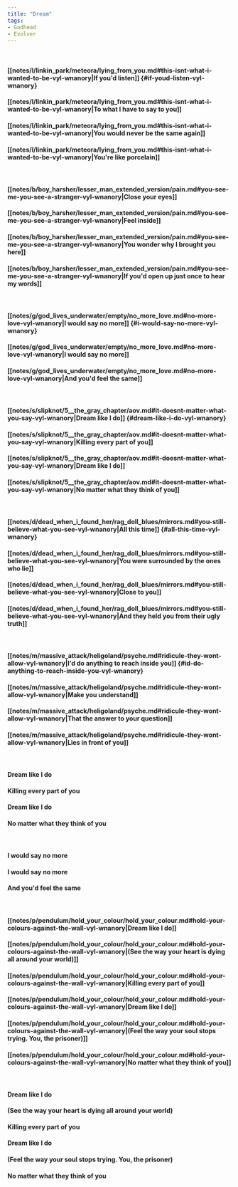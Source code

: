 ```yaml
---
title: "Dream"
tags:
- Godhead
- Evolver
---
```

&nbsp;
#### [[notes/l/linkin_park/meteora/lying_from_you.md#this-isnt-what-i-wanted-to-be-vyl-wnanory|If you'd listen]] {#if-youd-listen-vyl-wnanory}
#### [[notes/l/linkin_park/meteora/lying_from_you.md#this-isnt-what-i-wanted-to-be-vyl-wnanory|To what I have to say to you]]
#### [[notes/l/linkin_park/meteora/lying_from_you.md#this-isnt-what-i-wanted-to-be-vyl-wnanory|You would never be the same again]]
#### [[notes/l/linkin_park/meteora/lying_from_you.md#this-isnt-what-i-wanted-to-be-vyl-wnanory|You're like porcelain]]
&nbsp;
#### [[notes/b/boy_harsher/lesser_man_extended_version/pain.md#you-see-me-you-see-a-stranger-vyl-wnanory|Close your eyes]]
#### [[notes/b/boy_harsher/lesser_man_extended_version/pain.md#you-see-me-you-see-a-stranger-vyl-wnanory|Feel inside]]
#### [[notes/b/boy_harsher/lesser_man_extended_version/pain.md#you-see-me-you-see-a-stranger-vyl-wnanory|You wonder why I brought you here]]
#### [[notes/b/boy_harsher/lesser_man_extended_version/pain.md#you-see-me-you-see-a-stranger-vyl-wnanory|If you'd open up just once to hear my words]]
&nbsp;
#### [[notes/g/god_lives_underwater/empty/no_more_love.md#no-more-love-vyl-wnanory|I would say no more]] {#i-would-say-no-more-vyl-wnanory}
#### [[notes/g/god_lives_underwater/empty/no_more_love.md#no-more-love-vyl-wnanory|I would say no more]]
#### [[notes/g/god_lives_underwater/empty/no_more_love.md#no-more-love-vyl-wnanory|And you'd feel the same]]
&nbsp;
#### [[notes/s/slipknot/5__the_gray_chapter/aov.md#it-doesnt-matter-what-you-say-vyl-wnanory|Dream like I do]] {#dream-like-i-do-vyl-wnanory}
#### [[notes/s/slipknot/5__the_gray_chapter/aov.md#it-doesnt-matter-what-you-say-vyl-wnanory|Killing every part of you]]
#### [[notes/s/slipknot/5__the_gray_chapter/aov.md#it-doesnt-matter-what-you-say-vyl-wnanory|Dream like I do]]
#### [[notes/s/slipknot/5__the_gray_chapter/aov.md#it-doesnt-matter-what-you-say-vyl-wnanory|No matter what they think of you]]
&nbsp;
#### [[notes/d/dead_when_i_found_her/rag_doll_blues/mirrors.md#you-still-believe-what-you-see-vyl-wnanory|All this time]] {#all-this-time-vyl-wnanory}
#### [[notes/d/dead_when_i_found_her/rag_doll_blues/mirrors.md#you-still-believe-what-you-see-vyl-wnanory|You were surrounded by the ones who lie]]
#### [[notes/d/dead_when_i_found_her/rag_doll_blues/mirrors.md#you-still-believe-what-you-see-vyl-wnanory|Close to you]]
#### [[notes/d/dead_when_i_found_her/rag_doll_blues/mirrors.md#you-still-believe-what-you-see-vyl-wnanory|And they held you from their ugly truth]]
&nbsp;
#### [[notes/m/massive_attack/heligoland/psyche.md#ridicule-they-wont-allow-vyl-wnanory|I'd do anything to reach inside you]] {#id-do-anything-to-reach-inside-you-vyl-wnanory}
#### [[notes/m/massive_attack/heligoland/psyche.md#ridicule-they-wont-allow-vyl-wnanory|Make you understand]]
#### [[notes/m/massive_attack/heligoland/psyche.md#ridicule-they-wont-allow-vyl-wnanory|That the answer to your question]]
#### [[notes/m/massive_attack/heligoland/psyche.md#ridicule-they-wont-allow-vyl-wnanory|Lies in front of you]]
&nbsp;
#### Dream like I do
#### Killing every part of you
#### Dream like I do
#### No matter what they think of you
&nbsp;
#### I would say no more
#### I would say no more
#### And you'd feel the same
&nbsp;
#### [[notes/p/pendulum/hold_your_colour/hold_your_colour.md#hold-your-colours-against-the-wall-vyl-wnanory|Dream like I do]]
#### [[notes/p/pendulum/hold_your_colour/hold_your_colour.md#hold-your-colours-against-the-wall-vyl-wnanory|(See the way your heart is dying all around your world)]]
#### [[notes/p/pendulum/hold_your_colour/hold_your_colour.md#hold-your-colours-against-the-wall-vyl-wnanory|Killing every part of you]]
#### [[notes/p/pendulum/hold_your_colour/hold_your_colour.md#hold-your-colours-against-the-wall-vyl-wnanory|Dream like I do]]
#### [[notes/p/pendulum/hold_your_colour/hold_your_colour.md#hold-your-colours-against-the-wall-vyl-wnanory|(Feel the way your soul stops trying. You, the prisoner)]]
#### [[notes/p/pendulum/hold_your_colour/hold_your_colour.md#hold-your-colours-against-the-wall-vyl-wnanory|No matter what they think of you]]
&nbsp;
#### Dream like I do
#### (See the way your heart is dying all around your world)
#### Killing every part of you
#### Dream like I do
#### (Feel the way your soul stops trying. You, the prisoner)
#### No matter what they think of you
